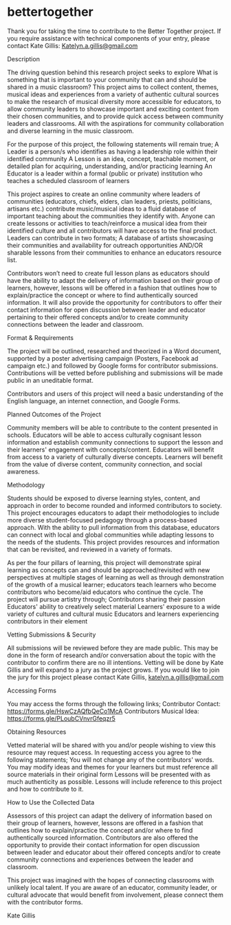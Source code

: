 # bettertogether

Thank you for taking the time to contribute to the Better Together project. If you require assistance with technical components of your entry, please contact Kate Gillis: Katelyn.a.gillis@gmail.com

Description

The driving question behind this research project seeks to explore What is something that is important to your community that can and should be shared in a music classroom? This project aims to collect content, themes, musical ideas and experiences from a variety of authentic cultural sources to make the research of musical diversity more accessible for educators, to allow community leaders to showcase important and exciting content from their chosen communities, and to provide quick access between community leaders and classrooms. All with the aspirations for community collaboration and diverse learning in the music classroom. 

For the purpose of this project, the following statements will remain true;
A Leader is a person/s who identifies as having a leadership role within their identified community
A Lesson is an idea, concept, teachable moment, or detailed plan for acquiring, understanding, and/or practicing learning
An Educator is a leader within a formal (public or private) institution who teaches a scheduled classroom of learners

This project aspires to create an online community where leaders of communities (educators, chiefs, elders, clan leaders, priests, politicians, artisans etc.)  contribute music/musical ideas to a fluid database of important teaching about the communities they identify with. Anyone can create lessons or activities to teach/reinforce a musical idea from their identified culture and all contributors will have access to the final product. Leaders can contribute in two formats; A database of artists showcasing their communities and availability for outreach opportunities AND/OR sharable lessons from their communities to enhance an educators resource list.

Contributors won’t need to create full lesson plans as educators should have the ability to adapt the delivery of information based on their group of learners, however, lessons will be offered in a fashion that outlines how to explain/practice the concept or where to find authentically sourced information. It will also provide the opportunity for contributors to offer their contact information for open discussion between leader and educator pertaining to their offered concepts and/or to create community connections between the leader and classroom. 

Format & Requirements

The project will be outlined, researched and theorized in a Word document, supported by a poster advertising campaign (Posters, Facebook ad campaign etc.) and followed by Google forms for contributor submissions. Contributions will be vetted before publishing and submissions will be made public in an uneditable format. 

Contributors and users of this project will need a basic understanding of the English language, an internet connection, and Google Forms.

Planned Outcomes of the Project

Community members will be able to contribute to the content presented in schools.
Educators will be able to access culturally cognisant lesson information and establish community connections to support the lesson and their learners' engagement with concepts/content. 
Educators will benefit from access to a variety of culturally diverse concepts.
Learners will benefit from the value of diverse content, community connection, and social awareness.

 Methodology

Students should be exposed to diverse learning styles, content, and approach in order to become rounded and informed contributors to society. This project encourages educators to adapt their methodologies to include more diverse student-focused pedagogy through a process-based approach. With the ability to pull information from this database, educators can connect with local and global communities while adapting lessons to the needs of the students. This project provides resources and information that can be revisited, and reviewed in a variety of formats. 

As per the four pillars of learning, this project will demonstrate spiral learning as concepts can and should be approached/revisited with new perspectives at multiple stages of learning as well as through demonstration of the growth of a musical learner; educators teach learners who become contributors who become/aid educators who continue the cycle. The project will pursue artistry through;
Contributors sharing their passion
Educators' ability to creatively select material
Learners' exposure to a wide variety of cultures and cultural music
Educators and learners experiencing contributors in their element

Vetting Submissions & Security

All submissions will be reviewed before they are made public. This may be done in the form of research and/or conversation about the topic with the contributor to confirm there are no ill intentions. Vetting will be done by Kate Gillis and will expand to a jury as the project grows. If you would like to join the jury for this project please contact Kate Gillis, katelyn.a.gillis@gmail.com

Accessing Forms

You may access the forms through the following links;
Contributor Contact: https://forms.gle/HswCzAQfbQeCo1McA 
Contributors Musical Idea: https://forms.gle/PLoubCVnvrGfeqzr5 

Obtaining Resources

Vetted material will be shared with you and/or people wishing to view this resource may request access. In requesting access you agree to the following statements;
You will not change any of the contributors' words. You may modify ideas and themes for your learners but must reference all source materials in their original form
Lessons will be presented with as much authenticity as possible. 
Lessons will include reference to this project and how to contribute to it. 

How to Use the Collected Data

Assessors of this project can adapt the delivery of information based on their group of learners, however, lessons are offered in a fashion that outlines how to explain/practice the concept and/or where to find authentically sourced information. Contributors are also offered the opportunity to provide their contact information for open discussion between leader and educator about their offered concepts and/or to create community connections and experiences between the leader and classroom. 

This project was imagined with the hopes of connecting classrooms with unlikely local talent. If you are aware of an educator, community leader, or cultural advocate that would benefit from involvement, please connect them with the contributor forms. 

Kate Gillis
